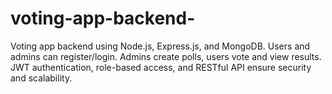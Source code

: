 # voting-app-backend-
Voting app backend using Node.js, Express.js, and MongoDB. Users and admins can register/login. Admins create polls, users vote and view results. JWT authentication, role-based access, and RESTful API ensure security and scalability.

